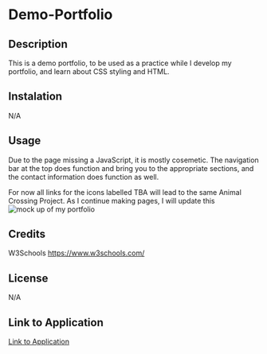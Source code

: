 # Demo-Portfolio

## Description
This is a demo portfolio, to be used as a practice while I develop my portfolio, and learn about CSS styling and HTML.

## Instalation
N/A

## Usage
Due to the page missing a JavaScript, it is mostly cosemetic. The navigation bar at the top does function and bring you to the appropriate sections, and the contact information does function as well.

For now all links for the icons labelled TBA will lead to the same Animal Crossing Project. As I continue making pages, I will update this
![mock up of my portfolio](./Assets/Images/mock-up.png)

## Credits
W3Schools https://www.w3schools.com/
## License
N/A

## Link to Application
[Link to Application](https:cgordon5025.github.io/Demo-Portfolio)